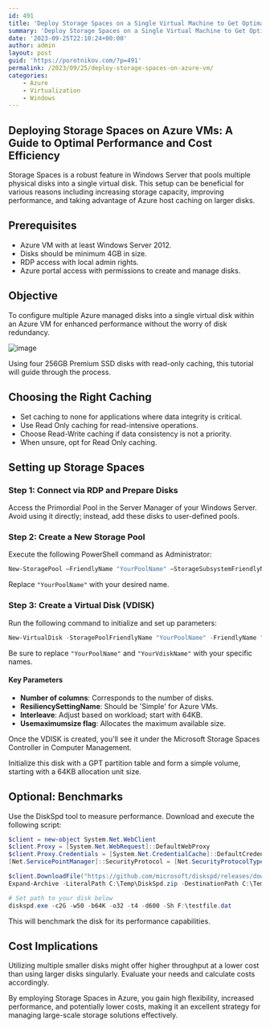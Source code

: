 ```yaml
---
id: 491
title: 'Deploy Storage Spaces on a Single Virtual Machine to Get Optimal Performance/Cost Ratio'
summary: 'Deploy Storage Spaces on a Single Virtual Machine to Get Optimal Performance/Cost Ratio'
date: '2023-09-25T22:10:24+00:00'
author: admin
layout: post
guid: 'https://porotnikov.com/?p=491'
permalink: /2023/09/25/deploy-storage-spaces-on-azure-vm/
categories:
    - Azure
    - Virtualization
    - Windows
---
```


## Deploying Storage Spaces on Azure VMs: A Guide to Optimal Performance and Cost Efficiency

Storage Spaces is a robust feature in Windows Server that pools multiple physical disks into a single virtual disk. This setup can be beneficial for various reasons including increasing storage capacity, improving performance, and taking advantage of Azure host caching on larger disks.

## **Prerequisites**

- Azure VM with at least Windows Server 2012.
- Disks should be minimum 4GB in size.
- RDP access with local admin rights.
- Azure portal access with permissions to create and manage disks.

## **Objective**

To configure multiple Azure managed disks into a single virtual disk within an Azure VM for enhanced performance without the worry of disk redundancy.

![image](https://cdn.porotnikov.com/media/2023/09/25213938/image-13.png)

Using four 256GB Premium SSD disks with read-only caching, this tutorial will guide through the process.

## **Choosing the Right Caching**

- Set caching to none for applications where data integrity is critical.
- Use Read Only caching for read-intensive operations.
- Choose Read-Write caching if data consistency is not a priority.
- When unsure, opt for Read Only caching.

## **Setting up Storage Spaces**

### Step 1: Connect via RDP and Prepare Disks

Access the Primordial Pool in the Server Manager of your Windows Server. Avoid using it directly; instead, add these disks to user-defined pools.

### Step 2: Create a New Storage Pool

Execute the following PowerShell command as Administrator:

```powershell
New-StoragePool –FriendlyName "YourPoolName" –StorageSubsystemFriendlyName "Windows Storage*" –PhysicalDisks (Get-PhysicalDisk –CanPool $True)
```

Replace `"YourPoolName"` with your desired name.

### Step 3: Create a Virtual Disk (VDISK)

Run the following command to initialize and set up parameters:

```powershell
New-VirtualDisk -StoragePoolFriendlyName "YourPoolName" -FriendlyName "YourVdiskName" -NumberOfColumns 4 -Interleave 64KB -ResiliencySettingName Simple -UseMaximumSize
```

Be sure to replace `"YourPoolName"` and `"YourVdiskName"` with your specific names.

#### Key Parameters

- **Number of columns**: Corresponds to the number of disks.
- **ResiliencySettingName**: Should be 'Simple' for Azure VMs.
- **Interleave**: Adjust based on workload; start with 64KB.
- **Usemaximumsize flag**: Allocates the maximum available size.

Once the VDISK is created, you'll see it under the Microsoft Storage Spaces Controller in Computer Management.

Initialize this disk with a GPT partition table and form a simple volume, starting with a 64KB allocation unit size.

## **Optional: Benchmarks**

Use the DiskSpd tool to measure performance. Download and execute the following script:

```powershell
$client = new-object System.Net.WebClient
$client.Proxy = [System.Net.WebRequest]::DefaultWebProxy
$client.Proxy.Credentials = [System.Net.CredentialCache]::DefaultCredentials
[Net.ServicePointManager]::SecurityProtocol = [Net.SecurityProtocolType]::Tls12

$client.DownloadFile("https://github.com/microsoft/diskspd/releases/download/v2.1/DiskSpd.ZIP","C:\Temp\DiskSpd.zip ")
Expand-Archive -LiteralPath C:\Temp\DiskSpd.zip -DestinationPath C:\Temp\DISKSPD

# Set path to your disk below
diskspd.exe -c2G -w50 -b64K -o32 -t4 -d600 -Sh F:\testfile.dat
```

This will benchmark the disk for its performance capabilities.

## **Cost Implications**

Utilizing multiple smaller disks might offer higher throughput at a lower cost than using larger disks singularly. Evaluate your needs and calculate costs accordingly.

By employing Storage Spaces in Azure, you gain high flexibility, increased performance, and potentially lower costs, making it an excellent strategy for managing large-scale storage solutions effectively.
